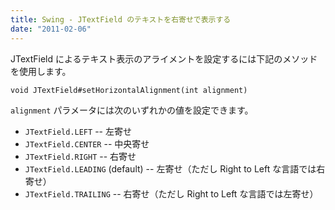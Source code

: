 ```yaml
---
title: Swing - JTextField のテキストを右寄せで表示する
date: "2011-02-06"
---
```


JTextField によるテキスト表示のアライメントを設定するには下記のメソッドを使用します。

~~~
void JTextField#setHorizontalAlignment(int alignment)
~~~

`alignment` パラメータには次のいずれかの値を設定できます。

- `JTextField.LEFT` -- 左寄せ
- `JTextField.CENTER` -- 中央寄せ
- `JTextField.RIGHT` -- 右寄せ
- `JTextField.LEADING` (default) -- 左寄せ（ただし Right to Left な言語では右寄せ）
- `JTextField.TRAILING` -- 右寄せ（ただし Right to Left な言語では左寄せ）

